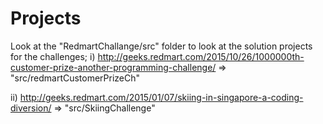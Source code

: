 # Projects
Look at the "RedmartChallange/src" folder to look at the solution projects for the challenges;
i) http://geeks.redmart.com/2015/10/26/1000000th-customer-prize-another-programming-challenge/ => "src/redmartCustomerPrizeCh"


ii) http://geeks.redmart.com/2015/01/07/skiing-in-singapore-a-coding-diversion/                => "src/SkiingChallenge"
